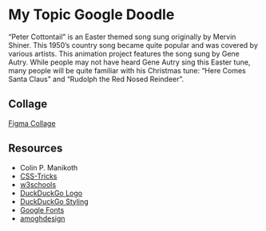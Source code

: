 # My Topic Google Doodle

“Peter Cottontail” is an Easter themed song sung originally by Mervin Shiner. This 1950’s country song became quite popular and was covered by various artists. This animation project features the song sung by Gene Autry. While people may not have heard Gene Autry sing this Easter tune, many people will be quite familiar with his Christmas tune: “Here Comes Santa Claus” and “Rudolph the Red Nosed Reindeer”.

## Collage

[Figma Collage](https://www.figma.com/file/zz60NLzz1XrwHAwk6BksSu/Glumbik-Google-Doodle?node-id=0%3A1)

## Resources

- Colin P. Manikoth
- [CSS-Tricks](https://css-tricks.com/)
- [w3schools](https://www.w3schools.com/)
- [DuckDuckGo Logo](https://duckduckgo.com/assets/common/dax-logo.svg)
- [DuckDuckGo Styling](https://duckduckgo.com/)
- [Google Fonts](https://fonts.google.com/)
- [amoghdesign](https://www.iconfinder.com/amoghdesign)
